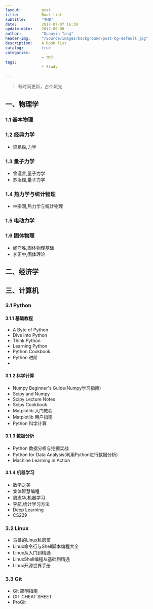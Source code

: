 ```yaml
---
layout:         post
title:          Book-list
subtitle:       "书单"
date:           2017-07-07 16:30
update-date:    2017-09-08
author:         "Quanyin Tang"
header-img:     "/Source/images/background/post-bg-default.jpg"
description:    A book list
catalog:        true
categories:     
                - 学习
tags:
                - Study

---
```


> 有时间更新，占个坑先

## 一、物理学

### 1.1 基本物理

### 1.2 经典力学
- 梁昆淼,力学

### 1.3 量子力学

- 曾谨言,量子力学
- 苏汝铿,量子力学

### 1.4 热力学与统计物理

- 林宗涵,热力学与统计物理

### 1.5 电动力学

### 1.6 固体物理

- 阎守胜,固体物理基础
- 李正中,固体理论


## 二、经济学


## 三、计算机

### 3.1 Python

#### 3.1.1 基础教程
- A Byte of Python
- Dive into Python
- Think Python
- Learning Python
- Python Cookbook
- Python 进阶
- 
#### 3.1.2 科学计算
- Numpy Beginner's Guide(Numpy学习指南)
- Scipy and Numpy
- Scipy Lecture Notes
- Scipy Cookbook
- Matplotlib 入门教程
- Matplotlib 用户指南
- Python 科学计算


#### 3.1.3 数据分析
- Python 数据分析与挖掘实战
- Python for Data Analysis(利用Python进行数据分析)
- Machine Learning in Action

#### 3.1.4 机器学习
- 数学之美
- 集体智慧编程
- 周志华,机器学习
- 李航,统计学习方法
- Deep Learning
- CS229

### 3.2 Linux
- 鸟哥的Linux私房菜
- Linux命令行与Shell脚本编程大全
- Linux从入门到精通
- LinuxShell编程从基础到精通
- Linux开源世界手册

### 3.3 Git
- Git 简明指南
- GIT CHEAT SHEET
- ProGit


